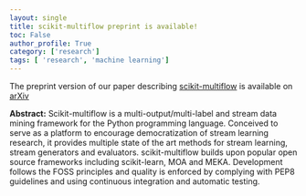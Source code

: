 ```yaml
---
layout: single
title: scikit-multiflow preprint is available!
toc: False
author_profile: True
category: ['research']
tags: [ 'research', 'machine learning']
---
```


The preprint version of our paper describing [scikit-multiflow](https://scikit-multiflow.github.io/) is available on [arXiv](https://arxiv.org/abs/1807.04662)

**Abstract:**
Scikit-multiflow is a multi-output/multi-label and stream data mining framework for the Python programming language. Conceived to serve as a platform to encourage democratization of stream learning research, it provides multiple state of the art methods for stream learning, stream generators and evaluators. scikit-multiflow builds upon popular open source frameworks including scikit-learn, MOA and MEKA. Development follows the FOSS principles and quality is enforced by complying with PEP8 guidelines and using continuous integration and automatic testing.